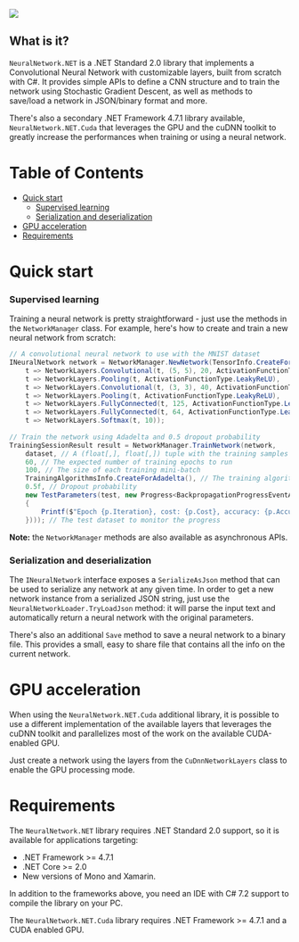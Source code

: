 ![](http://i.pi.gy/8ZDDE.png)

## What is it?
`NeuralNetwork.NET` is a .NET Standard 2.0 library that implements a Convolutional Neural Network with customizable layers, built from scratch with C#.
It provides simple APIs to define a CNN structure and to train the network using Stochastic Gradient Descent, as well as methods to save/load a network in JSON/binary format and more.

There's also a secondary .NET Framework 4.7.1 library available, `NeuralNetwork.NET.Cuda` that leverages the GPU and the cuDNN toolkit to greatly increase the performances when training or using a neural network.

# Table of Contents

- [Quick start](#quick-start)
  - [Supervised learning](#supervised-learning) 
  - [Serialization and deserialization](#serialization-and-deserialization)
- [GPU acceleration](#gpu-acceleration)
- [Requirements](#requirements)

# Quick start

### Supervised learning

Training a neural network is pretty straightforward - just use the methods in the `NetworkManager` class. For example, here's how to create and train a new neural network from scratch:

```C#
// A convolutional neural network to use with the MNIST dataset
INeuralNetwork network = NetworkManager.NewNetwork(TensorInfo.CreateForGrayscaleImage(28, 28),
    t => NetworkLayers.Convolutional(t, (5, 5), 20, ActivationFunctionType.Identity),
    t => NetworkLayers.Pooling(t, ActivationFunctionType.LeakyReLU),
    t => NetworkLayers.Convolutional(t, (3, 3), 40, ActivationFunctionType.Identity),
    t => NetworkLayers.Pooling(t, ActivationFunctionType.LeakyReLU),
    t => NetworkLayers.FullyConnected(t, 125, ActivationFunctionType.LeakyReLU),
    t => NetworkLayers.FullyConnected(t, 64, ActivationFunctionType.LeakyReLU),
    t => NetworkLayers.Softmax(t, 10));
    
// Train the network using Adadelta and 0.5 dropout probability
TrainingSessionResult result = NetworkManager.TrainNetwork(network, 
    dataset, // A (float[,], float[,]) tuple with the training samples and labels
    60, // The expected number of training epochs to run
    100, // The size of each training mini-batch
    TrainingAlgorithmsInfo.CreateForAdadelta(), // The training algorithm to use
    0.5f, // Dropout probability
    new TestParameters(test, new Progress<BackpropagationProgressEventArgs>(p =>
    {
        Printf($"Epoch {p.Iteration}, cost: {p.Cost}, accuracy: {p.Accuracy}");
    }))); // The test dataset to monitor the progress
```

**Note:** the `NetworkManager` methods are also available as asynchronous APIs.

### Serialization and deserialization

The `INeuralNetwork` interface exposes a `SerializeAsJson` method that can be used to serialize any network at any given time.
In order to get a new network instance from a serialized JSON string, just use the `NeuralNetworkLoader.TryLoadJson` method: it will parse the input text and automatically return a neural network with the original parameters.

There's also an additional `Save` method to save a neural network to a binary file. This provides a small, easy to share file that contains all the info on the current network.

# GPU acceleration

When using the `NeuralNetwork.NET.Cuda` additional library, it is possible to use a different implementation of the available layers that leverages the cuDNN toolkit and parallelizes most of the work on the available CUDA-enabled GPU.

Just create a network using the layers from the `CuDnnNetworkLayers` class to enable the GPU processing mode.

# Requirements

The `NeuralNetwork.NET` library requires .NET Standard 2.0 support, so it is available for applications targeting:
- .NET Framework >= 4.7.1
- .NET Core >= 2.0
- New versions of Mono and Xamarin.

In addition to the frameworks above, you need an IDE with C# 7.2 support to compile the library on your PC.

The `NeuralNetwork.NET.Cuda` library requires .NET Framework >= 4.7.1 and a CUDA enabled GPU.
